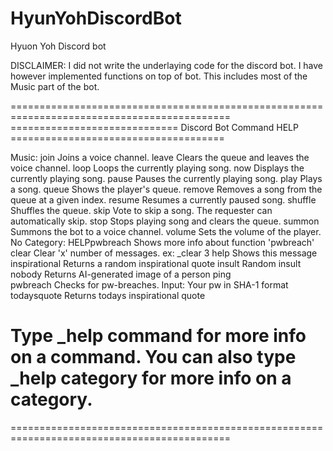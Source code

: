 # HyunYohDiscordBot
Hyuon Yoh Discord bot

DISCLAIMER:
I did not write the underlaying code for the discord bot. 
I have however implemented functions on top of bot. 
This includes most of the Music part of the bot.


============================================================================================
============================= Discord Bot Command HELP =====================================


Music:
  join          Joins a voice channel.
  leave         Clears the queue and leaves the voice channel.
  loop          Loops the currently playing song.
  now           Displays the currently playing song.
  pause         Pauses the currently playing song.
  play          Plays a song.
  queue         Shows the player's queue.
  remove        Removes a song from the queue at a given index.
  resume        Resumes a currently paused song.
  shuffle       Shuffles the queue.
  skip          Vote to skip a song. The requester can automatically skip.
  stop          Stops playing song and clears the queue.
  summon        Summons the bot to a voice channel.
  volume        Sets the volume of the player.
​No Category:
  HELPpwbreach  Shows more info about function 'pwbreach'
  clear         Clear 'x' number of messages. ex: _clear 3
  help          Shows this message
  inspirational Returns a random inspirational quote
  insult        Random insult
  nobody        Returns AI-generated image of a person
  ping          
  pwbreach      Checks for pw-breaches. Input: Your pw in SHA-1 format
  todaysquote   Returns todays inspirational quote

Type _help command for more info on a command.
You can also type _help category for more info on a category.
============================================================================================
============================================================================================
